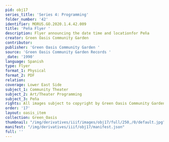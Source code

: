 ```yaml
---
pid: obj17
series_title: 'Series 4: Programming'
folder_number: '42'
identifier: MORUS.GO.2020.1.4.42.009
title: 'Peña Flyer '
description: Flyer announcing the date time and locationfor Peña
creator: Green Oasis Community Garden
contributor:
publisher: 'Green Oasis Community Garden '
source: 'Green Oasis Community Garden Records '
_date: '1990'
language: Spanish
type: Flyer
format_1: Physical
format_2: PDF
relation:
coverage: Lower East Side
subject_1: Community Theater
subject_2: Art/Theater Programming
subject_3: Peña
rights: All images subject to copyright by Green Oasis Community Garden, Inc.
order: '17'
layout: oasis_item
collection: Green_Oasis
thumbnail: "/img/derivatives/iiif/images/obj17/full/250,/0/default.jpg"
manifest: "/img/derivatives/iiif/obj17/manifest.json"
full: ''
---
```

